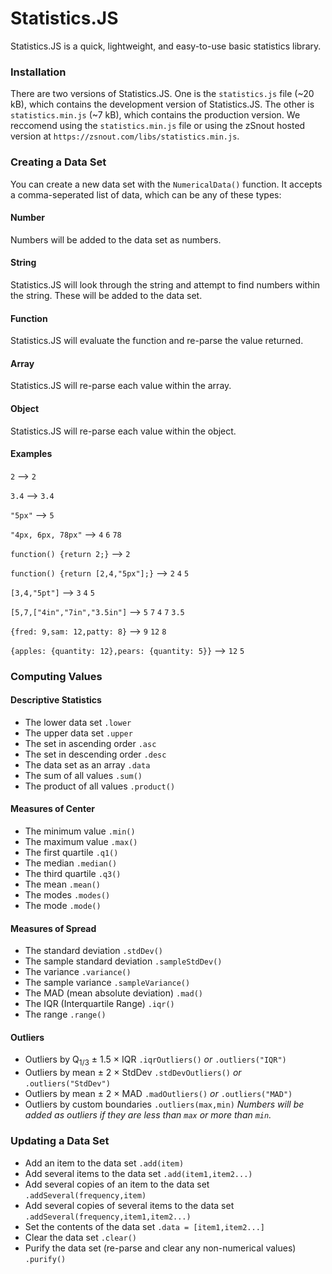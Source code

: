 # Statistics.JS

Statistics.JS is a quick, lightweight, and easy-to-use basic statistics library.

### Installation

There are two versions of Statistics.JS. One is the `statistics.js` file (~20 kB), which contains the development version of Statistics.JS. The other is `statistics.min.js` (~7 kB), which contains the production version. We reccomend using the `statistics.min.js` file or using the zSnout hosted version at `https://zsnout.com/libs/statistics.min.js`.

### Creating a Data Set

You can create a new data set with the `NumericalData()` function. It accepts a comma-seperated list of data, which can be any of these types:

#### Number

Numbers will be added to the data set as numbers.

#### String

Statistics.JS will look through the string and attempt to find numbers within the string. These will be added to the data set.

#### Function

Statistics.JS will evaluate the function and re-parse the value returned.

#### Array

Statistics.JS will re-parse each value within the array.

#### Object

Statistics.JS will re-parse each value within the object.

#### Examples

`2` --> `2`

`3.4` --> `3.4`

`"5px"` --> `5`

`"4px, 6px, 78px"` --> `4` `6` `78`

`function() {return 2;}` --> `2`

`function() {return [2,4,"5px"];}` --> `2` `4` `5`

`[3,4,"5pt"]` --> `3` `4` `5`

`[5,7,["4in","7in","3.5in"]` --> `5` `7` `4` `7` `3.5`

`{fred: 9,sam: 12,patty: 8}` --> `9` `12` `8`

`{apples: {quantity: 12},pears: {quantity: 5}}` --> `12` `5`

### Computing Values

#### Descriptive Statistics

 - The lower data set `.lower`
 - The upper data set `.upper`
 - The set in ascending order `.asc`
 - The set in descending order `.desc`
 - The data set as an array `.data`
 - The sum of all values `.sum()`
 - The product of all values `.product()`

#### Measures of Center

 - The minimum value `.min()`
 - The maximum value `.max()`
 - The first quartile `.q1()`
 - The median `.median()`
 - The third quartile `.q3()`
 - The mean `.mean()`
 - The modes `.modes()`
 - The mode `.mode()`

#### Measures of Spread

 - The standard deviation `.stdDev()`
 - The sample standard deviation `.sampleStdDev()`
 - The variance `.variance()`
 - The sample variance `.sampleVariance()`
 - The MAD (mean absolute deviation) `.mad()`
 - The IQR (Interquartile Range) `.iqr()`
 - The range `.range()`

#### Outliers

 - Outliers by Q<sub>1/3</sub> ± 1.5 × IQR `.iqrOutliers()` *or* `.outliers("IQR")`
 - Outliers by mean ± 2 × StdDev `.stdDevOutliers()` *or* `.outliers("StdDev")`
 - Outliers by mean ± 2 × MAD `.madOutliers()` *or* `.outliers("MAD")`
 - Outliers by custom boundaries `.outliers(max,min)` *Numbers will be added as outliers if they are less than `max` or more than `min`.*

### Updating a Data Set

 - Add an item to the data set `.add(item)`
 - Add several items to the data set `.add(item1,item2...)`
 - Add several copies of an item to the data set `.addSeveral(frequency,item)`
 - Add several copies of several items to the data set `.addSeveral(frequency,item1,item2...)`
 - Set the contents of the data set `.data = [item1,item2...]`
 - Clear the data set `.clear()`
 - Purify the data set (re-parse and clear any non-numerical values) `.purify()`
